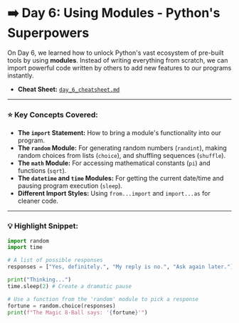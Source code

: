 # ➡️ Day 6: Using Modules - Python's Superpowers

On Day 6, we learned how to unlock Python's vast ecosystem of pre-built tools by using **modules**. Instead of writing everything from scratch, we can import powerful code written by others to add new features to our programs instantly.

* **Cheat Sheet:** [`day_6_cheatsheet.md`](./day6_cheatsheet.md)

---

### ⭐ Key Concepts Covered:

* **The `import` Statement:** How to bring a module's functionality into our program.
* **The `random` Module:** For generating random numbers (`randint`), making random choices from lists (`choice`), and shuffling sequences (`shuffle`).
* **The `math` Module:** For accessing mathematical constants (`pi`) and functions (`sqrt`).
* **The `datetime` and `time` Modules:** For getting the current date/time and pausing program execution (`sleep`).
* **Different Import Styles:** Using `from...import` and `import...as` for cleaner code.

---

### 💡 Highlight Snippet:

```python
import random
import time

# A list of possible responses
responses = ["Yes, definitely.", "My reply is no.", "Ask again later."]

print("Thinking...")
time.sleep(2) # Create a dramatic pause

# Use a function from the 'random' module to pick a response
fortune = random.choice(responses)
print(f"The Magic 8-Ball says: '{fortune}'")

